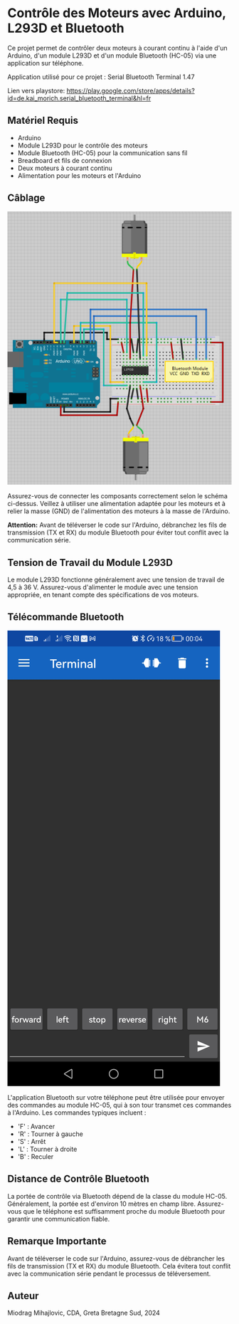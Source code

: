 # Contrôle des Moteurs avec Arduino, L293D et Bluetooth

Ce projet permet de contrôler deux moteurs à courant continu à l'aide d'un Arduino, d'un module L293D et d'un module Bluetooth (HC-05) via une application sur téléphone.

Application utilisé pour ce projet : Serial Bluetooth Terminal 1.47

Lien vers playstore: https://play.google.com/store/apps/details?id=de.kai_morich.serial_bluetooth_terminal&hl=fr

## Matériel Requis

- Arduino
- Module L293D pour le contrôle des moteurs
- Module Bluetooth (HC-05) pour la communication sans fil
- Breadboard et fils de connexion
- Deux moteurs à courant continu
- Alimentation pour les moteurs et l'Arduino

## Câblage

![Câblage](schematics.png)

Assurez-vous de connecter les composants correctement selon le schéma ci-dessus. Veillez à utiliser une alimentation adaptée pour les moteurs et à relier la masse (GND) de l'alimentation des moteurs à la masse de l'Arduino.

**Attention:** Avant de téléverser le code sur l'Arduino, débranchez les fils de transmission (TX et RX) du module Bluetooth pour éviter tout conflit avec la communication série.

## Tension de Travail du Module L293D

Le module L293D fonctionne généralement avec une tension de travail de 4,5 à 36 V. Assurez-vous d'alimenter le module avec une tension appropriée, en tenant compte des spécifications de vos moteurs.

## Télécommande Bluetooth
![Bluetooth](appli.png)

L'application Bluetooth sur votre téléphone peut être utilisée pour envoyer des commandes au module HC-05, qui à son tour transmet ces commandes à l'Arduino. Les commandes typiques incluent :

- 'F' : Avancer
- 'R' : Tourner à gauche
- 'S' : Arrêt
- 'L' : Tourner à droite
- 'B' : Reculer

## Distance de Contrôle Bluetooth

La portée de contrôle via Bluetooth dépend de la classe du module HC-05. Généralement, la portée est d'environ 10 mètres en champ libre. Assurez-vous que le téléphone est suffisamment proche du module Bluetooth pour garantir une communication fiable.

## Remarque Importante

Avant de téléverser le code sur l'Arduino, assurez-vous de débrancher les fils de transmission (TX et RX) du module Bluetooth. Cela évitera tout conflit avec la communication série pendant le processus de téléversement.

## Auteur

Miodrag Mihajlovic, CDA, Greta Bretagne Sud, 2024